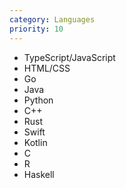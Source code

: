 ```yaml
---
category: Languages
priority: 10
---
```


-   TypeScript/JavaScript
-   HTML/CSS
-   Go
-   Java
-   Python
-   C++
-   Rust
-   Swift
-   Kotlin
-   C
-   R
-   Haskell
